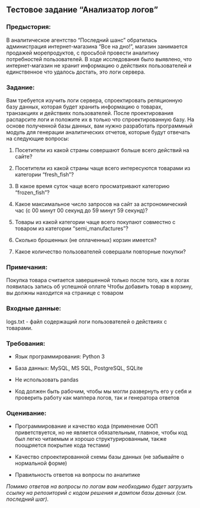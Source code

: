 ## Тестовое задание “Анализатор логов”

### Предыстория:

В аналитическое агентство “Последний шанс” обратилась администрация интернет-магазина “Все на дно!”, магазин занимается продажей морепродуктов, с просьбой провести аналитику потребностей пользователей. В ходе исследования было выявлено, что интернет-магазин не хранит информацию о действиях пользователей и единственное что удалось достать, это логи сервера.

### Задание:

Вам требуется изучить логи сервера, спроектировать реляционную базу данных, которая будет хранить информацию о товарах, транзакциях и действиях пользователей. После проектирования распарсите логи и положите их в только что спроектированную базу. На основе полученной базы данных, вам нужно разработать программный модуль для генерации аналитических отчетов, которые будут отвечать на следующие вопросы:

1. Посетители из какой страны совершают больше всего действий на сайте?

2. Посетители из какой страны чаще всего интересуются товарами из категории “fresh_fish”?

3. В какое время суток чаще всего просматривают категорию “frozen_fish”?

4. Какое максимальное число запросов на сайт за астрономический час (c 00 минут 00 секунд до 59 минут 59 секунд)?

5. Товары из какой категории чаще всего покупают совместно с товаром из категории “semi_manufactures”?

6. Сколько брошенных (не оплаченных) корзин имеется?

7. Какое количество пользователей совершали повторные покупки? 

### Примечания:

Покупка товара считается завершенной только после того, как в логах появилась запись об успешной оплате
Чтобы добавить товар в корзину, вы должны находится на странице с товаром

### Входные данные:

logs.txt - файл содержащий логи пользователей о действиях с товарами.

### Требования:

- Язык программирования: Python 3

- База данных: MySQL, MS SQL, PostgreSQL, SQLite

- Не использовать pandas

- Код должен быть рабочим, чтобы мы могли развернуть его у себя и проверить работу как маппера логов, так и генератора ответов

### Оценивание:

- Программирование и качество кода (применение ООП приветствуется, но не является обязательным, главное, чтобы код был легко читаемым и хорошо структурированным, также поощряется покрытие кода тестами)

- Качество спроектированной схемы базы данных (не забывайте о нормальной форме)

- Правильность ответов на вопросы по аналитике

_Помимо ответов на вопросы по логам вам необходимо будет загрузить ссылку на репозиторий с кодом решения и дампом базы данных (см. последний шаг)._